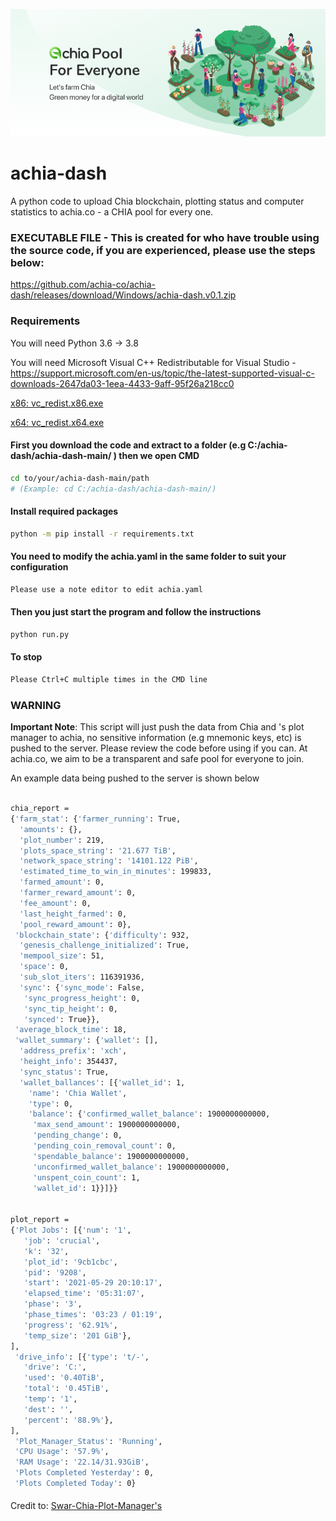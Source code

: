 ![Image of achia.co](https://github.com/achia-co/achia-dash/blob/main/img/achia.png)

# achia-dash
A python code to upload Chia blockchain, plotting status and computer statistics to achia.co - a CHIA pool for every one.


### EXECUTABLE FILE - This is created for who have trouble using the source code, if you are experienced, please use the steps below:



https://github.com/achia-co/achia-dash/releases/download/Windows/achia-dash.v0.1.zip




### Requirements

You will need Python 3.6 -> 3.8 

You will need Microsoft Visual C++ Redistributable for Visual Studio - https://support.microsoft.com/en-us/topic/the-latest-supported-visual-c-downloads-2647da03-1eea-4433-9aff-95f26a218cc0

[x86: vc_redist.x86.exe](https://aka.ms/vs/16/release/vc_redist.x86.exe)

[x64: vc_redist.x64.exe](https://aka.ms/vs/16/release/vc_redist.x64.exe)
 
#### First you download the code and extract to a folder (e.g C:/achia-dash/achia-dash-main/ ) then we open CMD

```bash
cd to/your/achia-dash-main/path
# (Example: cd C:/achia-dash/achia-dash-main/)
```
#### Install required packages

```bash
python -m pip install -r requirements.txt
```

#### You need to modify the achia.yaml in the same folder to suit your configuration

```bash
Please use a note editor to edit achia.yaml
```

#### Then you just start the program and follow the instructions

```bash
python run.py
```

#### To stop

```bash
Please Ctrl+C multiple times in the CMD line
```

### WARNING 
**Important Note**: This script will just push the data from Chia and 's plot manager to achia, no sensitive information (e.g mnemonic keys, etc) is pushed to the server. Please review the code before using if you can. At achia.co, we aim to be a transparent and safe pool for everyone to join.

An example data being pushed to the server is shown below

```bash

chia_report =
{'farm_stat': {'farmer_running': True,
  'amounts': {},
  'plot_number': 219,
  'plots_space_string': '21.677 TiB',
  'network_space_string': '14101.122 PiB',
  'estimated_time_to_win_in_minutes': 199833,
  'farmed_amount': 0,
  'farmer_reward_amount': 0,
  'fee_amount': 0,
  'last_height_farmed': 0,
  'pool_reward_amount': 0},
 'blockchain_state': {'difficulty': 932,
  'genesis_challenge_initialized': True,
  'mempool_size': 51,
  'space': 0,
  'sub_slot_iters': 116391936,
  'sync': {'sync_mode': False,
   'sync_progress_height': 0,
   'sync_tip_height': 0,
   'synced': True}},
 'average_block_time': 18,
 'wallet_summary': {'wallet': [],
  'address_prefix': 'xch',
  'height_info': 354437,
  'sync_status': True,
  'wallet_ballances': [{'wallet_id': 1,
    'name': 'Chia Wallet',
    'type': 0,
    'balance': {'confirmed_wallet_balance': 1900000000000,
     'max_send_amount': 1900000000000,
     'pending_change': 0,
     'pending_coin_removal_count': 0,
     'spendable_balance': 1900000000000,
     'unconfirmed_wallet_balance': 1900000000000,
     'unspent_coin_count': 1,
     'wallet_id': 1}}]}}


plot_report =
{'Plot Jobs': [{'num': '1',
   'job': 'crucial',
   'k': '32',
   'plot_id': '9cb1cbc',
   'pid': '9208',
   'start': '2021-05-29 20:10:17',
   'elapsed_time': '05:31:07',
   'phase': '3',
   'phase_times': '03:23 / 01:19',
   'progress': '62.91%',
   'temp_size': '201 GiB'},
],
 'drive_info': [{'type': 't/-',
   'drive': 'C:',
   'used': '0.40TiB',
   'total': '0.45TiB',
   'temp': '1',
   'dest': '',
   'percent': '88.9%'},
],
 'Plot_Manager_Status': 'Running',
 'CPU Usage': '57.9%',
 'RAM Usage': '22.14/31.93GiB',
 'Plots Completed Yesterday': 0,
 'Plots Completed Today': 0}
```

#### 
Credit to: 
[Swar-Chia-Plot-Manager's](https://github.com/swar/Swar-Chia-Plot-Manager)